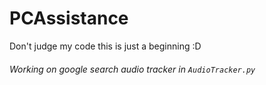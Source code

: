 # PCAssistance


Don't judge my code this is just a beginning :D


###### Working on google search audio tracker in `AudioTracker.py`

